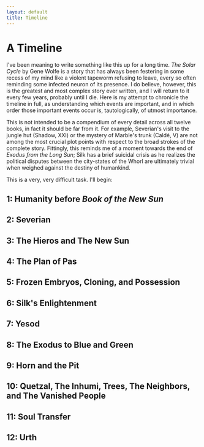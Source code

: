 ```yaml
---
layout: default
title: Timeline
---
```


# A Timeline

I've been meaning to write something like this up for a long time. *The Solar Cycle* by Gene Wolfe is a story that has always been festering in some recess of my mind like a violent tapeworm refusing to leave, every so often reminding some infected neuron of its presence. I do believe, however, this is the greatest and most complex story ever written, and I will return to it every few years, probably until I die. Here is my attempt to chronicle the timeline in full, as understanding which events are important, and in which order those important events occur is, tautologically, of utmost importance. 

This is not intended to be a compendium of every detail across all twelve books, in fact it should be far from it. For example, Severian's visit to the jungle hut (Shadow, XXI) or the mystery of Marble's trunk (Caldé, V) are not among the most crucial plot points with respect to the broad strokes of the complete story. Fittingly, this reminds me of a moment towards the end of *Exodus from the Long Sun*; Silk has a brief suicidal crisis as he realizes the political disputes between the city-states of the Whorl are ultimately trivial when weighed against the destiny of humankind.

This is a very, very difficult task. I'll begin:

## 1: Humanity before *Book of the New Sun*

## 2: Severian

## 3: The Hieros and The New Sun

## 4: The Plan of Pas

## 5: Frozen Embryos, Cloning, and Possession

## 6: Silk's Enlightenment

## 7: Yesod

## 8: The Exodus to Blue and Green

## 9: Horn and the Pit

## 10: Quetzal, The Inhumi, Trees, The Neighbors, and The Vanished People

## 11: Soul Transfer

## 12: Urth
